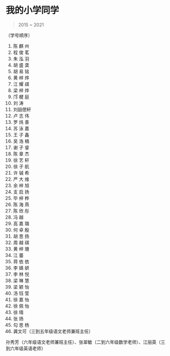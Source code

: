 <head>
<title>小学同学</title>
</head>

# 我的小学同学

> 2015 ~ 2021

（学号顺序）

1. 陈 麒 州
2. 程 俊 茗
3. 朱 泓 羽
4. 胡 盛 䶮
5. 胡 易 铭
6. 黄 梓 烨
7. 江 耀 祺
8. 梁 梓 烨
9. 邝 楗 庭
10. 刘    涛
11. 刘喆偲轩
12. 卢 志 伟
13. 罗 炜 善
14. 苏 泳 嘉
15. 王 子 鑫
16. 吴 浩 楠
17. 谢 子 睿
18. 陈 章 杰
19. 徐 艺 轩
20. 徐 子 航
21. 许 铖 希
22. 严 大 维
23. 余 梓 旭
24. 支 启 扬
25. 毕 梓 桦
26. 陈 海 燕
27. 陈 欣 彤
28. 冯    越
29. 高 嘉 璐
30. 何 卓 殷
31. 胡 思 扬
32. 周 越 祺
33. 黄 梓 珊
34. 江    蕾
35. 蒋 依 依
36. 李 婧 妍
37. 李 林 悦
38. 梁 琳 慧
39. 梁 颖 怡
40. 汤 钰 莹
41. 徐 嘉 怡
42. 徐 佩 怡
43. 徐    晴
44. 张    扬
45. 勾 思 杨
46. 龚文可（三到五年级语文老师兼班主任）

孙秀芳（六年级语文老师兼班主任）、张翠敏（二到六年级数学老师）、江丽英（三到六年级英语老师）
